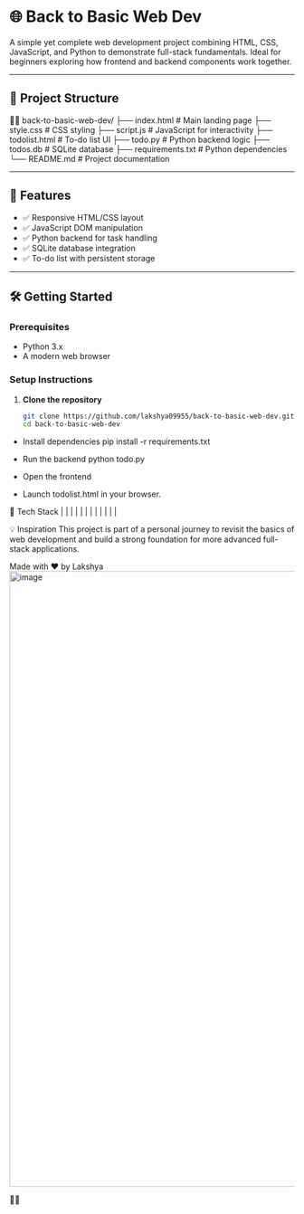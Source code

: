 # 🌐 Back to Basic Web Dev

A simple yet complete web development project combining HTML, CSS, JavaScript, and Python to demonstrate full-stack fundamentals. Ideal for beginners exploring how frontend and backend components work together.

---

## 📁 Project Structure


back-to-basic-web-dev/ ├── index.html          # Main landing page ├── style.css           # CSS styling ├── script.js           # JavaScript for interactivity ├── todolist.html       # To-do list UI ├── todo.py             # Python backend logic ├── todos.db            # SQLite database ├── requirements.txt    # Python dependencies └── README.md           # Project documentation

---

## 🚀 Features

- ✅ Responsive HTML/CSS layout
- ✅ JavaScript DOM manipulation
- ✅ Python backend for task handling
- ✅ SQLite database integration
- ✅ To-do list with persistent storage

---

## 🛠️ Getting Started

### Prerequisites

- Python 3.x
- A modern web browser

### Setup Instructions

1. **Clone the repository**
   ```bash
   git clone https://github.com/lakshya09955/back-to-basic-web-dev.git
   cd back-to-basic-web-dev


- Install dependencies
pip install -r requirements.txt
- Run the backend
python todo.py


- Open the frontend
- Launch todolist.html in your browser.

🧰 Tech Stack
|  |  | 
|  |  | 
|  |  | 
|  |  | 



💡 Inspiration
This project is part of a personal journey to revisit the basics of web development and build a strong foundation for more advanced full-stack applications.

Made with ❤️ by Lakshya
<img width="1920" height="1089" alt="image" src="https://github.com/user-attachments/assets/923f3d6d-22ab-4aca-9f2f-d954d4aefc70" />




            
